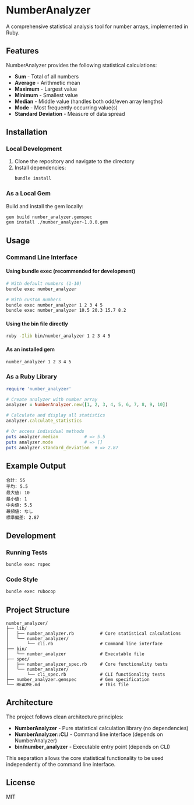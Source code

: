 # NumberAnalyzer

A comprehensive statistical analysis tool for number arrays, implemented in Ruby.

## Features

NumberAnalyzer provides the following statistical calculations:

- **Sum** - Total of all numbers
- **Average** - Arithmetic mean
- **Maximum** - Largest value
- **Minimum** - Smallest value
- **Median** - Middle value (handles both odd/even array lengths)
- **Mode** - Most frequently occurring value(s)
- **Standard Deviation** - Measure of data spread

## Installation

### Local Development

1. Clone the repository and navigate to the directory
2. Install dependencies:
   ```bash
   bundle install
   ```

### As a Local Gem

Build and install the gem locally:
```bash
gem build number_analyzer.gemspec
gem install ./number_analyzer-1.0.0.gem
```

## Usage

### Command Line Interface

#### Using bundle exec (recommended for development)
```bash
# With default numbers (1-10)
bundle exec number_analyzer

# With custom numbers
bundle exec number_analyzer 1 2 3 4 5
bundle exec number_analyzer 10.5 20.3 15.7 8.2
```

#### Using the bin file directly
```bash
ruby -Ilib bin/number_analyzer 1 2 3 4 5
```

#### As an installed gem
```bash
number_analyzer 1 2 3 4 5
```

### As a Ruby Library

```ruby
require 'number_analyzer'

# Create analyzer with number array
analyzer = NumberAnalyzer.new([1, 2, 3, 4, 5, 6, 7, 8, 9, 10])

# Calculate and display all statistics
analyzer.calculate_statistics

# Or access individual methods
puts analyzer.median          # => 5.5
puts analyzer.mode            # => []
puts analyzer.standard_deviation  # => 2.87
```

## Example Output

```
合計: 55
平均: 5.5
最大値: 10
最小値: 1
中央値: 5.5
最頻値: なし
標準偏差: 2.87
```

## Development

### Running Tests

```bash
bundle exec rspec
```

### Code Style

```bash
bundle exec rubocop
```

## Project Structure

```
number_analyzer/
├── lib/
│   ├── number_analyzer.rb          # Core statistical calculations
│   └── number_analyzer/
│       └── cli.rb                  # Command line interface
├── bin/
│   └── number_analyzer             # Executable file
├── spec/
│   ├── number_analyzer_spec.rb     # Core functionality tests
│   └── number_analyzer/
│       └── cli_spec.rb             # CLI functionality tests
├── number_analyzer.gemspec         # Gem specification
└── README.md                       # This file
```

## Architecture

The project follows clean architecture principles:

- **NumberAnalyzer** - Pure statistical calculation library (no dependencies)
- **NumberAnalyzer::CLI** - Command line interface (depends on NumberAnalyzer)
- **bin/number_analyzer** - Executable entry point (depends on CLI)

This separation allows the core statistical functionality to be used independently of the command line interface.

## License

MIT